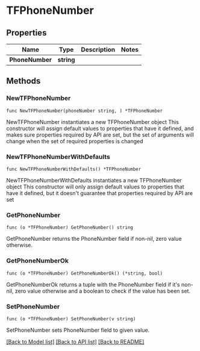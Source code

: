 # TFPhoneNumber

## Properties

Name | Type | Description | Notes
------------ | ------------- | ------------- | -------------
**PhoneNumber** | **string** |  | 

## Methods

### NewTFPhoneNumber

`func NewTFPhoneNumber(phoneNumber string, ) *TFPhoneNumber`

NewTFPhoneNumber instantiates a new TFPhoneNumber object
This constructor will assign default values to properties that have it defined,
and makes sure properties required by API are set, but the set of arguments
will change when the set of required properties is changed

### NewTFPhoneNumberWithDefaults

`func NewTFPhoneNumberWithDefaults() *TFPhoneNumber`

NewTFPhoneNumberWithDefaults instantiates a new TFPhoneNumber object
This constructor will only assign default values to properties that have it defined,
but it doesn't guarantee that properties required by API are set

### GetPhoneNumber

`func (o *TFPhoneNumber) GetPhoneNumber() string`

GetPhoneNumber returns the PhoneNumber field if non-nil, zero value otherwise.

### GetPhoneNumberOk

`func (o *TFPhoneNumber) GetPhoneNumberOk() (*string, bool)`

GetPhoneNumberOk returns a tuple with the PhoneNumber field if it's non-nil, zero value otherwise
and a boolean to check if the value has been set.

### SetPhoneNumber

`func (o *TFPhoneNumber) SetPhoneNumber(v string)`

SetPhoneNumber sets PhoneNumber field to given value.



[[Back to Model list]](../README.md#documentation-for-models) [[Back to API list]](../README.md#documentation-for-api-endpoints) [[Back to README]](../README.md)


